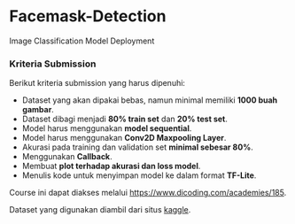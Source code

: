 # Facemask-Detection
Image Classification Model Deployment

### Kriteria Submission
Berikut kriteria submission yang harus dipenuhi:

* Dataset yang akan dipakai bebas, namun minimal memiliki **1000 buah gambar**.
* Dataset dibagi menjadi **80% train set** dan **20% test set**.
* Model harus menggunakan **model sequential**.
* Model harus menggunakan **Conv2D Maxpooling Layer**.
* Akurasi pada training dan validation set **minimal sebesar 80%**.
* Menggunakan **Callback**.
* Membuat **plot terhadap akurasi dan loss model**.
* Menulis kode untuk menyimpan model ke dalam format **TF-Lite**.

Course ini dapat diakses melalui https://www.dicoding.com/academies/185.

Dataset yang digunakan diambil dari situs [kaggle](https://www.kaggle.com/ashishjangra27/face-mask-12k-images-dataset).
